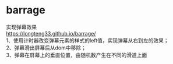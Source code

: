 # barrage
实现弹幕效果  
https://longteng33.github.io/barrage/  
1、使用计时器改变弹幕元素的样式的left值，实现弹幕从右到左的效果；  
2、弹幕滑出屏幕后从dom中移除；  
3、弹幕在屏幕上的垂直位置，由随机数产生在不同的滑道上面  
